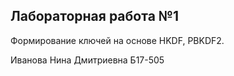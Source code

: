 Лабораторная работа №1
-------------
Формирование ключей на основе HKDF, PBKDF2.

Иванова Нина Дмитриевна Б17-505
